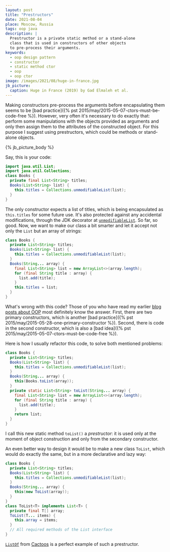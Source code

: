 ```yaml
---
layout: post
title: "Prestructors"
date: 2021-08-04
place: Moscow, Russia
tags: oop java
description: |
  Prestructor is a private static method or a stand-alone
  class that is used in constructors of other objects
  to pre-process their arguments.
keywords:
  - oop design pattern
  - constructor
  - static method ctor
  - oop
  - oop ctor
image: /images/2021/08/huge-in-france.jpg
jb_picture:
  caption: Huge in France (2019) by Gad Elmaleh et al.
---
```


Making constructors pre-process the arguments before 
encapsulating them seems to be 
[bad practice]({% pst 2015/may/2015-05-07-ctors-must-be-code-free %}). 
However, very often it's necessary to do exactly that: perform some manipulations
with the objects provided as arguments and only then assign
them to the attributes of the constructed object. For this purpose
I suggest using prestructors, which could be methods or stand-alone
objects.

<!--more-->

{% jb_picture_body %}

Say, this is your code:

```java
import java.util.List;
import java.util.Collections;
class Books {
  private final List<String> titles;
  Books(List<String> list) {
    this.titles = Collections.unmodifiableList(list);
  }
}
```

The only constructor expects a list of titles, which is being
encapsulated as `this.titles` for some future use. It's also protected against
any accidental modifications, through the JDK decorator at
[`unmodifiableList`](https://docs.oracle.com/javase/8/docs/api/java/util/Collections.html#unmodifiableList-java.util.List-).
So far, so good. Now, we want to make our class a bit smarter 
and let it accept not only the `List` but an array of strings:

```java
class Books {
  private List<String> titles;
  Books(List<String> list) {
    this.titles = Collections.unmodifiableList(list);
  }
  Books(String... array) {
    final List<String> list = new ArrayList<>(array.length);
    for (final String title : array) {
      list.add(title);
    }
    this.titles = list;
  }
}
```

What's wrong with this code? Those of you who have read my earlier 
[blog posts about OOP](/tag/oop.html) most definitely know the answer. First, 
there are two primary constructors, which is another 
[bad practice]({% pst 2015/may/2015-05-28-one-primary-constructor %}). 
Second, there is code in the second constructor, which is also a 
[bad idea]({% pst 2015/may/2015-05-07-ctors-must-be-code-free %}).

Here is how I usually refactor this code, to solve both mentioned problems:

```java
class Books {
  private List<String> titles;
  Books(List<String> list) {
    this.titles = Collections.unmodifiableList(list);
  }
  Books(String... array) {
    this(Books.toList(array));
  }
  private static List<String> toList(String... array) {
    final List<String> list = new ArrayList<>(array.length);
    for (final String title : array) {
      list.add(title);
    }
    return list;
  }
}
```

I call this new static method `toList()` a _prestructor_: it is used
only at the moment of object construction and only from the
secondary constructor.

An even better way to design it would be to make a new class `ToList`,
which would do exactly the same, but in a more declarative and lazy way:

```java
class Books {
  private List<String> titles;
  Books(List<String> list) {
    this.titles = Collections.unmodifiableList(list);
  }
  Books(String... array) {
    this(new ToList(array));
  }
}
class ToList<T> implements List<T> {
  private final T[] array;
  ToList(T... items) {
    this.array = items;
  }
  // All required methods of the List interface
}
```

[`ListOf`](https://www.javadoc.io/static/org.cactoos/cactoos/0.50/org/cactoos/list/ListOf.html)
from [Cactoos](https://www.cactoos.org) is a perfect example 
of such a prestructor.
